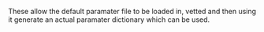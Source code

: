 These allow the default paramater file to be loaded in, vetted and then using it generate an actual paramater dictionary which can be used.
